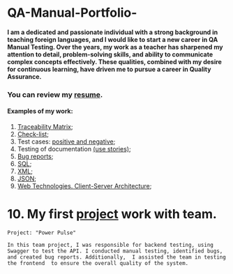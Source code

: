 # QA-Manual-Portfolio-
**I am a dedicated and passionate individual with a
strong background in teaching foreign languages,
and I would like to start a new career in QA
Manual Testing. Over the years, my work as a
teacher has sharpened my attention to detail,
problem-solving skills, and ability to communicate
complex concepts effectively. These qualities,
combined with my desire for continuous learning,
have driven me to pursue a career in Quality
Assurance.**

### You can review my [resume](https://drive.google.com/file/d/1crwwi9Dqtr8r6UJZJemijSTy3Hqg06_j/view?usp=sharing).
#### Examples of my work:
1. [Traceability Matrix](https://docs.google.com/spreadsheets/d/1mhVgOouJt9qh7eElR0ghL9oaDIrDVRWZruTKHrsDTb8/edit?usp=sharing); 
2. [Check-list](https://docs.google.com/spreadsheets/d/1w5p6NrKYOvV1CbAjXNORbKKgwFp8PLXXRo7bxImb3Cc/edit?usp=sharing);
3. Test cases: [positive and negative](https://docs.google.com/spreadsheets/d/1xOTKcBsXQYUz0vJHYa89TYrqnzu4Z-Skulm0vxuRE-I/edit?usp=sharing);
4. Testing of documentation [(use stories)](https://docs.google.com/spreadsheets/d/1Q2Mg6AwcAUR-iLikbvJAtNK9eJhPgPgNEPvl5pc-o9E/edit?usp=sharing);
5. [Bug reports](https://docs.google.com/spreadsheets/d/1l5-fyls64wjV99YNkY_qBFk9oOXLNk64WSd0KBc5qEs/edit?usp=sharing);
6. [SQL](https://docs.google.com/spreadsheets/d/1XuifvsZuf2v8AhrUDI6YaHGegIsxbdsM6gbC-HbWj-c/edit?usp=sharing);
7. [XML](https://drive.google.com/file/d/1qPmiwGhBF-EjT934z3nC8Ov-H56HhmBD/view?usp=sharing);
8. [JSON](https://drive.google.com/file/d/1iMR4P6NN4cehT90frfTUON1DbsBtjwDD/view?usp=sharing);
9. [Web Technologies. Client-Server Architecture](https://docs.google.com/spreadsheets/d/1vgR7NzZqZ7tE6WMbH94QUQE7vhuoNC6aj3CJ7W_SSfw/edit?usp=sharing);

# 10. My first [project]() work with team.
    Project: "Power Pulse"
`In this team project, I was responsible for backend testing,
using Swagger to test the API. I conducted manual testing,
identified bugs, and created bug reports. Additionally, 
I assisted the team in testing the frontend 
to ensure the overall quality of the system.`